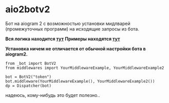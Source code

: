 # aio2botv2
Бот на aiogram 2 с возможностью установки мидлварей (промежуточных программ) на исходящие запросы из бота.

**Вся логика находится [тут](https://github.com/wakaree/aio2botv2/blob/main/_bot)**
**Примеры находятся [тут](https://github.com/wakaree/aio2botv2/blob/main/middlewares)**

**Установка ничем не отличается от обычной настройки бота в aiogram2.**

```
from _bot import BotV2
from middlewares import YourMiddlewareExample, YourMiddlewareExample2

bot = BotV2("token")
bot.middleware(YourMiddlewareExample(), YourMiddlewareExample2())
dp = Dispatcher(bot)
```

надеюсь, кому-нибудь это будет полезно..
